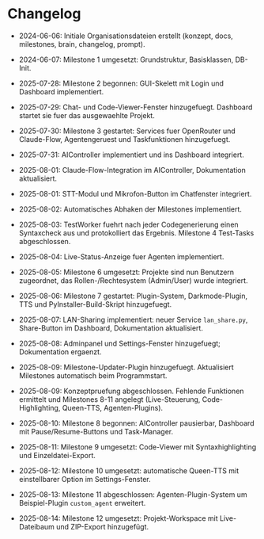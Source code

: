 # Changelog

- 2024-06-06: Initiale Organisationsdateien erstellt (konzept, docs, milestones, brain, changelog, prompt).

- 2024-06-07: Milestone 1 umgesetzt: Grundstruktur, Basisklassen, DB-Init.

- 2025-07-28: Milestone 2 begonnen: GUI-Skelett mit Login und Dashboard implementiert.
- 2025-07-29: Chat- und Code-Viewer-Fenster hinzugefuegt. Dashboard startet sie fuer das ausgewaehlte Projekt.
- 2025-07-30: Milestone 3 gestartet: Services fuer OpenRouter und Claude-Flow, Agentengeruest und Taskfunktionen hinzugefuegt.
- 2025-07-31: AIController implementiert und ins Dashboard integriert.
- 2025-08-01: Claude-Flow-Integration im AIController, Dokumentation aktualisiert.
- 2025-08-01: STT-Modul und Mikrofon-Button im Chatfenster integriert.

- 2025-08-02: Automatisches Abhaken der Milestones implementiert.
- 2025-08-03: TestWorker fuehrt nach jeder Codegenerierung einen Syntaxcheck
  aus und protokolliert das Ergebnis. Milestone 4 Test-Tasks abgeschlossen.
- 2025-08-04: Live-Status-Anzeige fuer Agenten implementiert.
- 2025-08-05: Milestone 6 umgesetzt: Projekte sind nun Benutzern zugeordnet, das
  Rollen-/Rechtesystem (Admin/User) wurde integriert.
- 2025-08-06: Milestone 7 gestartet: Plugin-System, Darkmode-Plugin, TTS und
  PyInstaller-Build-Skript hinzugefuegt.
- 2025-08-07: LAN-Sharing implementiert: neuer Service `lan_share.py`, Share-Button im Dashboard, Dokumentation aktualisiert.
- 2025-08-08: Adminpanel und Settings-Fenster hinzugefuegt; Dokumentation ergaenzt.
- 2025-08-09: Milestone-Updater-Plugin hinzugefuegt. Aktualisiert Milestones automatisch beim Programmstart.
- 2025-08-09: Konzeptpruefung abgeschlossen. Fehlende Funktionen ermittelt und Milestones 8-11 angelegt (Live-Steuerung, Code-Highlighting, Queen-TTS, Agenten-Plugins).
- 2025-08-10: Milestone 8 begonnen: AIController pausierbar, Dashboard mit Pause/Resume-Buttons und Task-Manager.
- 2025-08-11: Milestone 9 umgesetzt: Code-Viewer mit Syntaxhighlighting und Einzeldatei-Export.
- 2025-08-12: Milestone 10 umgesetzt: automatische Queen-TTS mit einstellbarer Option im Settings-Fenster.
- 2025-08-13: Milestone 11 abgeschlossen: Agenten-Plugin-System um Beispiel-Plugin `custom_agent` erweitert.
- 2025-08-14: Milestone 12 umgesetzt: Projekt-Workspace mit Live-Dateibaum und ZIP-Export hinzugefügt.
